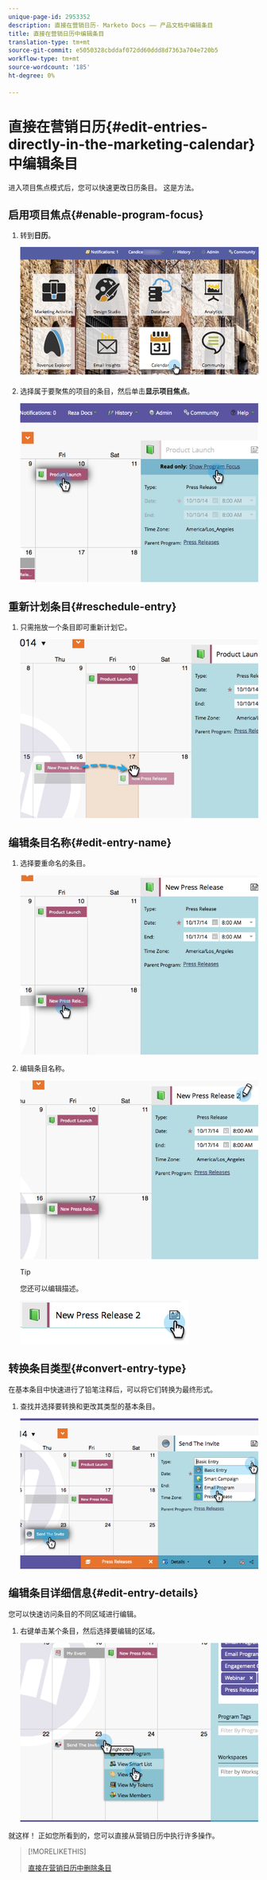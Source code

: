 ```yaml
---
unique-page-id: 2953352
description: 直接在营销日历- Marketo Docs —— 产品文档中编辑条目
title: 直接在营销日历中编辑条目
translation-type: tm+mt
source-git-commit: e5050328cbddaf072dd60ddd8d7363a704e720b5
workflow-type: tm+mt
source-wordcount: '185'
ht-degree: 0%

---
```



# 直接在营销日历{#edit-entries-directly-in-the-marketing-calendar}中编辑条目

进入项目焦点模式后，您可以快速更改日历条目。 这是方法。

## 启用项目焦点{#enable-program-focus}

1. 转到&#x200B;**日历**。

   ![](assets/2017-05-10-15-30-47-3.png)

1. 选择属于要聚焦的项目的条目，然后单击&#x200B;**显示项目焦点**。

   ![](assets/image2014-10-20-13-3a16-3a7.png)

## 重新计划条目{#reschedule-entry}

1. 只需拖放一个条目即可重新计划它。

   ![](assets/image2014-10-20-13-3a16-3a18.png)

## 编辑条目名称{#edit-entry-name}

1. 选择要重命名的条目。

   ![](assets/image2014-10-20-13-3a16-3a31.png)

1. 编辑条目名称。

   ![](assets/image2014-10-20-13-3a16-3a42.png)

   >[!TIP]
   >
   >您还可以编辑描述。
   >
   >![](assets/image2014-10-20-13-3a16-3a56.png)

## 转换条目类型{#convert-entry-type}

在基本条目中快速进行了铅笔注释后，可以将它们转换为最终形式。

1. 查找并选择要转换和更改其类型的基本条目。

   ![](assets/image2014-10-20-13-3a18-3a38.png)

## 编辑条目详细信息{#edit-entry-details}

您可以快速访问条目的不同区域进行编辑。

1. 右键单击某个条目，然后选择要编辑的区域。

   ![](assets/image2014-10-20-13-3a18-3a48.png)

就这样！ 正如您所看到的，您可以直接从营销日历中执行许多操作。

>[!MORELIKETHIS]
>
>[直接在营销日历中删除条目](/help/marketo/product-docs/core-marketo-concepts/marketing-calendar/working-with-the-calendar/delete-entries-directly-in-the-marketing-calendar.md)
